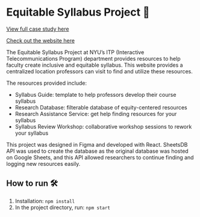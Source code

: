 # Equitable Syllabus Project 📝

[View full case study here](https://www.hanjenna.com/#/equitable-syllabus-project)

[Check out the website here](https://itp.nyu.edu/esp/#/)

The Equitable Syllabus Project at NYU’s ITP (Interactive Telecommunications Program) department provides resources to help faculty create inclusive and equitable syllabus. This website provides a centralized location professors can visit to find and utilize these resources. 

The resources provided include:
- Syllabus Guide: template to help professors develop their course syllabus
- Research Database: filterable database of equity-centered resources
- Research Assistance Service: get help finding resources for your syllabus
- Syllabus Review Workshop: collaborative workshop sessions to rework your syllabus

This project was designed in Figma and developed with React. SheetsDB API was used to create the database as the original database was hosted on Google Sheets, and this API allowed researchers to continue finding and logging new resources easily.

## How to run 🛠
1. Installation: `npm install`
2. In the project directory, run: `npm start`
